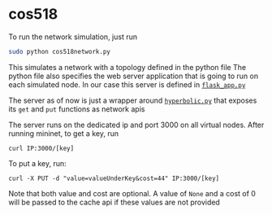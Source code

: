 # cos518

To run the network simulation, just run
```bash
sudo python cos518network.py
```

This simulates a network with a topology defined in the python file
The python file also specifies the web server application that is going to run on each simulated node.
In our case this server is defined in [`flask_app.py`](flask_app.py)

The server as of now is just a wrapper around [`hyperbolic.py`](hyperbolic.py) that exposes its `get` and `put` functions as network apis

The server runs on the dedicated ip and port 3000 on all virtual nodes.
After running mininet, to get a key, run
```
curl IP:3000/[key]
```
To put a key, run:
```
curl -X PUT -d "value=valueUnderKey&cost=44" IP:3000/[key]
```

Note that both value and cost are optional. A value of `None` and a cost of 0 will be passed to the cache api if these values are not provided
